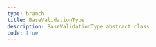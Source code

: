 ```yaml
---
type: branch
title: BaseValidationType
description: BaseValidationType abstract class
code: true
---
```

